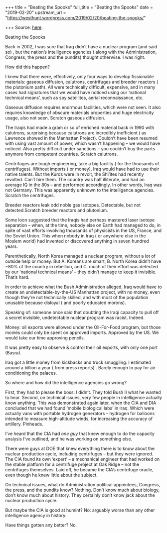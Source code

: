 +++
title = "Beating the Spooks"
full_title = "Beating the Spooks"
date = "2019-02-20"
upstream_url = "https://westhunt.wordpress.com/2019/02/20/beating-the-spooks/"

+++
Source: [here](https://westhunt.wordpress.com/2019/02/20/beating-the-spooks/).

Beating the Spooks

Back in 2002, I was sure that Iraq didn’t have a nuclear program (and
said so) , but the nation’s intelligence agencies ( along with the
Administration, Congress, the press and the pundits) thought otherwise.
I was right.

How did this happen?

I knew that there were, effectively, only four ways to develop
fissionable materials: gaseous diffusion, calutrons, centrifuges and
breeder reactors ( the plutonium path). All were technically difficult,
expensive, and in many cases had signatures that we would have noticed
using our ‘national technical means’, such as spy satellites, aerial
reconnaissance, etc.

Gaseous diffusion requires enormous facilities, which were not seen. It
also requires knowledge of obscure materials properties and huge
electricity usage, also not seen. Scratch gaseous diffusion.

The Iraqis had made a gram or so of enriched material back in 1990 with
calutrons, surprising because calutrons are incredibly inefficient ( as
Lawrence showed in the Manhattan Project). Couldn’t have been resumed
with using vast amount of power, which wasn’t happening – we would have
noticed. Also pretty difficult under sanctions – you couldn’t buy the
parts anymore from competent countries. Scratch calutrons.

Centrifuges are tough engineering, take a big facility ( for the
thousands of centrifuges). Without imports ( or money), Iraq would have
had to use their native talents. But the Kurds were in revolt, the
Shi’ites had recently revolted. Can’t hire them. The country was half
illiterate, and had an average IQ in the 80s – and performed
accordingly. In other words, Iraq was not Germany. This was apparently
unknown to the intelligence agencies. Scratch the centrifuges.

Breeder reactors leak odd noble gas isotopes. Detectable, but not
detected.Scratch breeder reactors and plutonium.

Some loon suggested that the Iraqis had perhaps mastered laser isotope
separation – when, at the time, nobody else on Earth had managed to do,
in spite of vast efforts involving thousands of physicists in the US,
France, and the Soviet Union. This when nobody in Iraq ( or anywhere
else in the Moslem world) had invented or discovered anything in seven
hundred years.

Parenthetically, North Korea managed a nuclear program, without a lot
of outside help or money. But A. Koreans are smart, B. North Korea
didn’t have \~80% of the country in rebellion, and C. much of their
effort was detected by our ‘national technical means’ – they didn’t
manage to keep it invisible. That’s hard.

In order to achieve what the Bush Administration alleged, Iraq would
have to create an undetectable-by-the-US Manhattan project, with no
money, even though they’re not technically skilled, and with most of
the population unusable because disloyal ( and poorly educated morons).

Speaking of: someone once said that doubting the Iraqi capacity to pull
off a secret invisible, undetectable nuclear program was racist. Indeed.

Money: oil exports were allowed under the Oil-For-Food program, but
those monies could only be spent on approved imports. Approved by the
US. We would take our time approving pencils.

It was pretty easy to observe & control their oil exports, with only
one port (Basra).

Iraq got a little money from kickbacks and truck smuggling. I estimated
around a billion a year ( from press reports) . Barely enough to pay for
air conditioning the palaces.

So where and how did the intelligence agencies go wrong?

First, they had to please the boss: I didn’t. They told Bush II what he
wanted to hear. Second, on technical issues, very few people in
intelligence actually know anything. This was demonstrated again later,
when the CIA and DIA concluded that we had found ‘mobile biological
labs’ in Iraq. Which were actually vans with portable hydrogen
generators – hydrogen for balloons intended to measure high-altitude
winds, for increasing the accuracy of artillery. Pinheads.

I’ve heard that the CIA had *one guy* that knew enough to do the
capacity analysis I’ve outlined, and he was working on something else.

There were guys at DOE that knew everything there is to know about the
nuclear production cycle, including centrifuges – but they were ignored.
The CIA found its own ‘expert’ – a mechanical engineer that had worked
on the stable platform for a centrifuge project at Oak Ridge – not the
centrifuges themselves. Laid off, he became the CIA’s centrifuge
oracle, even though he knew little about the subject.

On technical issues, what do Administration political appointees,
Congress, the press, and the pundits know? Nothing. Don’t know much
about biology, don’t know much about history. They certainly don’t know
jack about the nuclear production cycle.

But maybe the CIA is good at humint? No: arguably worse than any other
intelligence agency in history.

Have things gotten any better? No.











